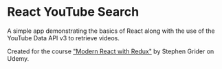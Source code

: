 # React YouTube Search

A simple app demonstrating the basics of React along with the use of the YouTube Data API v3 to retrieve videos.

Created for the course ["Modern React with Redux"](https://www.udemy.com/react-redux/learn/v4) by Stephen Grider on Udemy.
